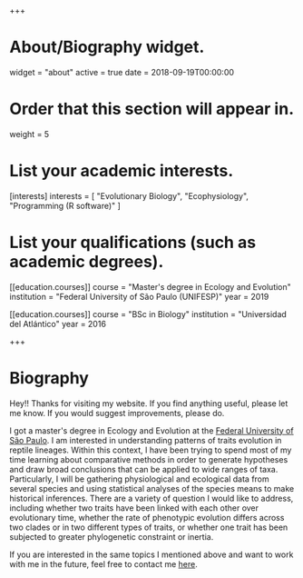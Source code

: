 +++
# About/Biography widget.
widget = "about"
active = true
date = 2018-09-19T00:00:00

# Order that this section will appear in.
weight = 5

# List your academic interests.
[interests]
  interests = [
    "Evolutionary Biology",
    "Ecophysiology",
    "Programming (R software)"
  ]

# List your qualifications (such as academic degrees).

[[education.courses]]
  course = "Master's degree in Ecology and Evolution"
  institution = "Federal University of São Paulo (UNIFESP)"
  year = 2019

[[education.courses]]
  course = "BSc in Biology"
  institution = "Universidad del Atlántico"
  year = 2016
 
+++

# Biography

Hey!! Thanks for visiting my website. If you find anything useful, please let me know. If you would suggest improvements, please do.

I got a master's degree in Ecology and Evolution at the [Federal University of São Paulo](http://www.unifesp.br). I am interested in understanding patterns of traits evolution in reptile lineages. Within this context, I have been trying to spend most of my time learning about comparative methods in order to generate hypotheses and draw broad conclusions that can be applied to wide ranges of taxa. Particularly, I will be gathering physiological and ecological data from several species and using statistical analyses of the species means to make historical inferences. There are a variety of question I would like to address, including whether two traits have been linked with each other over evolutionary time, whether the rate of phenotypic evolution differs across two clades or in two different types of traits, or whether one trait has been subjected to greater phylogenetic constraint or inertia. 

If you are interested in the same topics I mentioned above and want to work with me in the future, feel free to contact me [here](mailto:dylan.padilla94@gmail.com).




